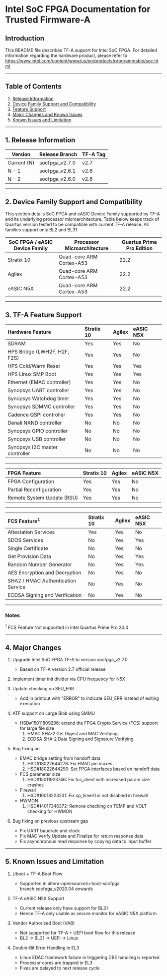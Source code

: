 # Intel SoC FPGA Documentation for Trusted Firmware-A

## Introduction

This README file describes TF-A support for Intel SoC FPGA.
For detailed information regarding the hardware product, please refer to
https://www.intel.com/content/www/us/en/products/programmable/soc.html

----

## Table of Contents

1. [Release Information](#1-release-information)
2. [Device Family Support and Compatibility](#2-device-family-support-and-compatibility)
3. [Feature Support](#3-tf-a-feature-support)
4. [Major Changes and Known Issues](#4-major-changes)
5. [Known Issues and Limitation](#5-known-issues-and-limitation)

----

## 1. Release Information

Version		|	Release Branch		|	TF-A Tag
-------		|	--------------		|	--------
Current (N)	|	socfpga_v2.7.0		|	v2.7
N - 1		|	socfpga_v2.6.1		|	v2.6
N - 2		|	socfpga_v2.6.0		|	v2.6

----

## 2. Device Family Support and Compatibility

This section details SoC FPGA and eASIC Device Family supported by TF-A and its underlying
processor microarchitecture. Table below keeps track of Quartus version tested
to be compatible with current TF-A release. All families support only BL2 and BL31


SoC FPGA / eASIC Device Family	|	Processor Microarchitecture	|	Quartus Prime Pro Edition
---------------------		|	---------------------------	|	-------------------------------
Stratix 10			|	Quad-core ARM Cortex-A53	|	22.2
Agilex				|	Quad-core ARM Cortex-A53	|	22.2
eASIC N5X			|	Quad-core ARM Cortex-A53	|	22.2

----

## 3. TF-A Feature Support

Hardware Feature		|	Stratix 10	|	Agilex		|	eASIC N5X
:----------------		|	:----------	|	:------		|	:------------
SDRAM				|	Yes		|	Yes		|	No
HPS Bridge (LWH2F, H2F, F2S)	|	Yes		|	Yes		|	No
HPS Cold/Warm Reset		|	Yes		|	Yes		|	Yes
HPS Linux SMP Boot		|	Yes		|	Yes		|	Yes
Ethernet (EMAC controller)	|	Yes		|	Yes		|	No
Synopsys UART controller	|	Yes		|	Yes		|	No
Synopsys Watchdog timer		|	Yes		|	Yes		|	No
Synopsys SDMMC controller	|	Yes		|	Yes		|	No
Cadence QSPI controller		|	Yes		|	Yes		|	No
Denali NAND controller		|	No		|	No		|	No
Synopsys GPIO controller	|	No		|	No		|	No
Synopsys USB controller		|	No		|	No		|	No
Synopsys I2C master controller	|	No		|	No		|	No

----

FPGA Feature			|	Stratix 10	|	Agilex		|	eASIC N5X
:------------			|	:----------	|	:------		|	:------------
FPGA Configuration		|	Yes		|	Yes		|	No
Partial Reconfiguration		|	Yes		|	Yes		|	No
Remote System Update (RSU)	|	Yes		|	Yes		|	No

----

FCS Feature<sup>1</sup>	|	Stratix 10	|	Agilex		|	eASIC N5X
:------------		|	:----------	|	:------		|	:------------
Attestation Services	|	Yes		|	Yes		|	No
SDOS Services		|	No		|	Yes		|	Yes
Single Certificate	|	No		|	Yes		|	No
Get Provision Data	|	No		|	Yes		|	Yes
Random Number Generator	|	No		|	Yes		|	Yes
AES Encryption and Decryption	|	No		|	Yes		|	No
SHA2 / HMAC Authentication Service	|	No		|	Yes		|	No
ECDSA Signing and Verification	|	No		|	Yes		|	No

----
### Notes
<sup>1</sup> FCS Feature Not supported in Intel Quartus Prime Pro 20.4

----

## 4. Major Changes

1. Upgrade Intel SoC FPGA TF-A to version socfpga_v2.7.0
	- Based on TF-A version 2.7 official release

2. Implement timer init divider via CPU frequency for N5X

3. Update checking on SEU_ERR
	- Add in printout with "ERROR" to indicate SEU_ERR instead of exiting
	execution

4. ATF support on Large Blob using SMMU
	- HSD#15011809296: extend the FPGA Crypto Service (FCS) support for
	large file size
		1. HMAC SHA-2 Get Digest and MAC Verifying
		2. ECDSA SHA-2 Data Signing and Signature Verifying

5. Bug fixing on
	- EMAC bridge setting from handoff data
		1. HSD#18022644278: Fix EMAC pin muxes
		2. HSD#18022644290: Set FPGA interfaces based on handoff data
	- FCS parameter size
		1. HSD#15011923746: Fix fcs_client with increased param size
		crashes
	- Firewall
		1. HSD#16018223231: Fix sp_timer0 is not disabled in firewall
	- HWMON
		1. HSD#14017346372: Remove checking on TEMP and VOLT checking
		for HWMON

6. Bug fixing on previous upstream gap
	- Fix UART baudrate and clock
	- Fix MAC Verify Update and Finalize for return response data
	- Fix asynchronous read response by copying data to input buffer

----

## 5. Known Issues and Limitation

1. Uboot + TF-A Boot Flow
	- Supported in altera-opensource/u-boot-socfpga branch:socfpga_v2020.04 onwards

2. TF-A eASIC N5X Support
	- Current release only have support for BL31
	- Hence TF-A only usable as secure monitor for eASIC N5X platform

3. Vendor Authorized Boot (VAB)
	- Not supported for TF-A + UEFI boot flow for this release
	- BL2 -> BL31 -> UEFI -> Linux

4. Double-Bit Error Handling in EL3
	- Linux EDAC framework failure in triggering DBE handling is reported
	- Processor cores are trapped in EL3
	- Fixes are delayed to next release cycle
